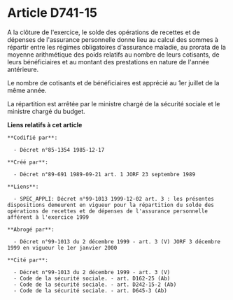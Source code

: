 # Article D741-15

A la clôture de l'exercice, le solde des opérations de recettes et de dépenses de l'assurance personnelle donne lieu au
calcul des sommes à répartir entre les régimes obligatoires d'assurance maladie, au prorata de la moyenne arithmétique des
poids relatifs au nombre de leurs cotisants, de leurs bénéficiaires et au montant des prestations en nature de l'année
antérieure. 

Le nombre de cotisants et de bénéficiaires est apprécié au 1er juillet   de la même année. 

La répartition est arrêtée par le ministre chargé de la sécurité sociale et le ministre chargé du budget.

**Liens relatifs à cet article**

	**Codifié par**:

	  - Décret n°85-1354 1985-12-17

	**Créé par**:

	  - Décret n°89-691 1989-09-21 art. 1 JORF 23 septembre 1989

	**Liens**:

	  - SPEC_APPLI: Décret n°99-1013 1999-12-02 art. 3 : les présentes dispositions demeurent en vigueur pour la répartition du solde des opérations de recettes et de dépenses de l'assurance personnelle afférent à l'exercice 1999

	**Abrogé par**:

	  - Décret n°99-1013 du 2 décembre 1999 - art. 3 (V) JORF 3 décembre 1999 en vigueur le 1er janvier 2000

	**Cité par**:

	  - Décret n°99-1013 du 2 décembre 1999 - art. 3 (V)
	  - Code de la sécurité sociale. - art. D162-25 (Ab)
	  - Code de la sécurité sociale. - art. D242-15-2 (Ab)
	  - Code de la sécurité sociale. - art. D645-3 (Ab)
